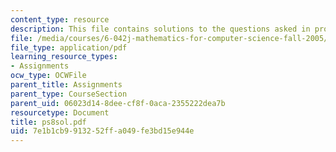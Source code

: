 ```yaml
---
content_type: resource
description: This file contains solutions to the questions asked in problem set 8.
file: /media/courses/6-042j-mathematics-for-computer-science-fall-2005/7e1b1cb9913252ffa049fe3bd15e944e_ps8sol.pdf
file_type: application/pdf
learning_resource_types:
- Assignments
ocw_type: OCWFile
parent_title: Assignments
parent_type: CourseSection
parent_uid: 06023d14-8dee-cf8f-0aca-2355222dea7b
resourcetype: Document
title: ps8sol.pdf
uid: 7e1b1cb9-9132-52ff-a049-fe3bd15e944e
---
```


